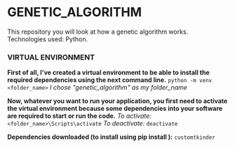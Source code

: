 # GENETIC_ALGORITHM
This repository you will look at how a genetic algorithm works. Technologies used: Python.

### VIRTUAL ENVIRONMENT
**First of all, I've created a virtual environment to be able to install the required dependencies using the next command line.**
`python -m venv <folder_name>`
*I chose "genetic_algorithm" as my folder_name*

**Now, whatever you want to run your application, you first need to activate the virtual environment because some dependencies into your software are required to start or run the code.**
*To activate:* `<folder_name>\Scripts\activate`
*To deactivate:* `deactivate`


**Dependencies downloaded (to install using pip install <dependency>):**
`customtkinder`